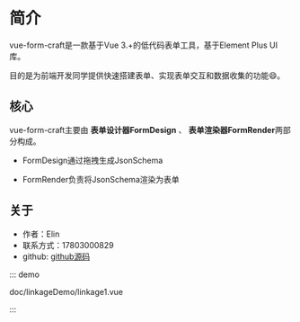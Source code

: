 # 简介

vue-form-craft是一款基于Vue 3.+的低代码表单工具，基于Element Plus UI库。

目的是为前端开发同学提供快速搭建表单、实现表单交互和数据收集的功能😄。

## 核心

vue-form-craft主要由 **表单设计器FormDesign** 、 **表单渲染器FormRender**两部分构成。

- FormDesign通过拖拽生成JsonSchema

- FormRender负责将JsonSchema渲染为表单

## 关于

- 作者：Elin
- 联系方式：17803000829
- github: [github源码](https://github.com/xinnian999/vue-form-craft)

::: demo

doc/linkageDemo/linkage1.vue

:::